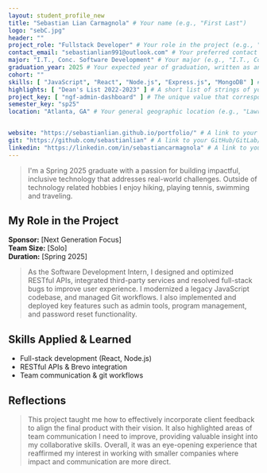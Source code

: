```yaml
---
layout: student_profile_new
title: "Sebastian Lian Carmagnola" # Your name (e.g., "First Last")
logo: "sebC.jpg"
header: ""
project_role: "Fullstack Developer" # Your role in the project (e.g., "UX Designer")
contact_email: "sebastianlian991@outlook.com" # Your preferred contact email address (e.g., "flast@ggc.edu")
major: "I.T., Conc. Software Development" # Your major (e.g., "I.T., Conc. Software Development")
graduation_year: 2025 # Your expected year of graduation, written as an integer (e.g., 2025)
cohort: ""
skills: [ "JavaScript", "React", "Node.js", "Express.js", "MongoDB" ] # A short list of strings of your most notable skills (e.g., [ "Java", "JavaScript" ])
highlights: [ "Dean's List 2022-2023" ] # A short list of strings of your most notable academic/personal achievements (e.g., [ "President's List", "Dean's List" ])
project_key: [ "ngf-admin-dashboard" ] # The unique value that corresponds to the project you completed (e.g., "chemistry-app")
semester_key: "sp25"
location: "Atlanta, GA" # Your general geographic location (e.g., "Lawrenceville, GA")


website: "https://sebastianlian.github.io/portfolio/" # A link to your personal website, if any (e.g., "https://my-website.com")
git: "https://github.com/sebastianlian" # A link to your GitHub/GitLab/Bitbucket/etc. profile, if any (e.g., "https://github.com/username")
linkedin: "https://linkedin.com/in/sebastiancarmagnola" # A link to your LinkedIn profile, if any (e.g., "https://linkedin.com/username")
---
```


> I'm a Spring 2025 graduate with a passion for building impactful, inclusive technology that addresses real-world challenges. Outside of technology related hobbies I enjoy hiking, playing tennis, swimming and traveling.

## My Role in the Project

**Sponsor:** [Next Generation Focus]  
**Team Size:** [Solo]  
**Duration:** [Spring 2025]

> As the Software Development Intern, I designed and optimized RESTful APIs, integrated third-party services and resolved full-stack bugs to improve user experience. I modernized a legacy JavaScript codebase, and managed Git workflows. I also implemented and deployed key features such as admin tools, program management, and password reset functionality.

## Skills Applied & Learned

- Full-stack development (React, Node.js)
- RESTful APIs & Brevo integration
- Team communication & git workflows

## Reflections

> This project taught me how to effectively incorporate client feedback to align the final product with their vision. It also highlighted areas of team communication I need to improve, providing valuable insight into my collaborative skills. Overall, it was an eye-opening experience that reaffirmed my interest in working with smaller companies where impact and communication are more direct.
